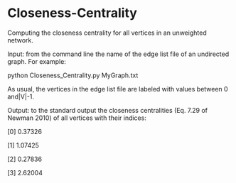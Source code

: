 # Closeness-Centrality
Computing the closeness centrality for all vertices in an unweighted network.

Input: from the command line the name of the edge list file of an undirected graph. 
For example:

python Closeness_Centrality.py MyGraph.txt

As usual, the vertices in the edge list file are labeled with values between 0 and|V|-1.

Output: to the standard output the closeness centralities (Eq. 7.29 of Newman 2010) of all vertices with their indices:

[0]  0.37326

[1]  1.07425

[2]  0.27836

[3]  2.62004
